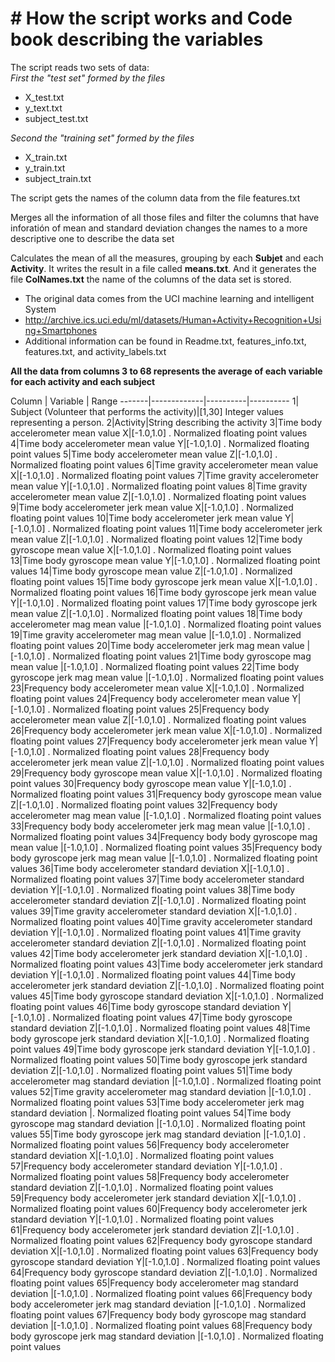 # # How the script works and Code book describing the variables 
The script reads two sets of data:  
*First the "test set" formed by the files*  

 - X_test.txt  
 - y_text.txt  
 - subject_test.txt  
  
*Second the "training set" formed by the files*  

  - X_train.txt  
  - y_train.txt  
  - subject_train.txt  
    
The script gets the names of the column data from the file features.txt

Merges all the information of all those files and filter the columns that have inforatión of mean and standard deviation
changes the names to a more descriptive one to describe the data set

Calculates the mean of all the measures, grouping by each **Subjet** and each **Activity**. It writes the result in a file called **means.txt**. And it generates the file **ColNames.txt** the name of the columns of the data set is stored.


- The original data comes from the UCI machine learning and intelligent System
- http://archive.ics.uci.edu/ml/datasets/Human+Activity+Recognition+Using+Smartphones
- Additional information can be found in Readme.txt, features_info.txt, features.txt, and activity_labels.txt

**All the data from columns 3 to 68 represents the average of each variable for each activity and each subject**

Column | Variable    |  Range
-------|-------------|----------|----------
1| Subject (Volunteer that performs the activity)|[1,30] Integer values representing a person.
2|Activity|String describing the activity
3|Time body accelerometer mean value X|[-1.0,1.0] . Normalized floating point values
4|Time body accelerometer mean value Y|[-1.0,1.0] . Normalized floating point values
5|Time body accelerometer mean value Z|[-1.0,1.0] . Normalized floating point values
6|Time gravity accelerometer mean value X|[-1.0,1.0] . Normalized floating point values
7|Time gravity accelerometer mean value Y|[-1.0,1.0] . Normalized floating point values
8|Time gravity accelerometer mean value Z|[-1.0,1.0] . Normalized floating point values
9|Time body accelerometer jerk mean value X|[-1.0,1.0] . Normalized floating point values
10|Time body accelerometer jerk mean value Y|[-1.0,1.0] . Normalized floating point values
11|Time body accelerometer jerk mean value Z|[-1.0,1.0] . Normalized floating point values
12|Time body gyroscope mean value X|[-1.0,1.0] . Normalized floating point values
13|Time body gyroscope mean value Y|[-1.0,1.0] . Normalized floating point values
14|Time body gyroscope mean value Z|[-1.0,1.0] . Normalized floating point values
15|Time body gyroscope jerk mean value X|[-1.0,1.0] . Normalized floating point values
16|Time body gyroscope jerk mean value Y|[-1.0,1.0] . Normalized floating point values
17|Time body gyroscope jerk mean value Z|[-1.0,1.0] . Normalized floating point values
18|Time body accelerometer mag mean value |[-1.0,1.0] . Normalized floating point values
19|Time gravity accelerometer mag mean value |[-1.0,1.0] . Normalized floating point values
20|Time body accelerometer jerk mag mean value |[-1.0,1.0] . Normalized floating point values
21|Time body gyroscope mag mean value |[-1.0,1.0] . Normalized floating point values
22|Time body gyroscope jerk mag mean value |[-1.0,1.0] . Normalized floating point values
23|Frequency body accelerometer mean value X|[-1.0,1.0] . Normalized floating point values
24|Frequency body accelerometer mean value Y|[-1.0,1.0] . Normalized floating point values
25|Frequency body accelerometer mean value Z|[-1.0,1.0] . Normalized floating point values
26|Frequency body accelerometer jerk mean value X|[-1.0,1.0] . Normalized floating point values
27|Frequency body accelerometer jerk mean value Y|[-1.0,1.0] . Normalized floating point values
28|Frequency body accelerometer jerk mean value Z|[-1.0,1.0] . Normalized floating point values
29|Frequency body gyroscope mean value X|[-1.0,1.0] . Normalized floating point values
30|Frequency body gyroscope mean value Y|[-1.0,1.0] . Normalized floating point values
31|Frequency body gyroscope mean value Z|[-1.0,1.0] . Normalized floating point values
32|Frequency body accelerometer mag mean value |[-1.0,1.0] . Normalized floating point values
33|Frequency body body accelerometer jerk mag mean value |[-1.0,1.0] . Normalized floating point values
34|Frequency body body gyroscope mag mean value |[-1.0,1.0] . Normalized floating point values
35|Frequency body body gyroscope jerk mag mean value |[-1.0,1.0] . Normalized floating point values
36|Time body accelerometer standard deviation X|[-1.0,1.0] . Normalized floating point values
37|Time body accelerometer standard deviation Y|[-1.0,1.0] . Normalized floating point values
38|Time body accelerometer standard deviation Z|[-1.0,1.0] . Normalized floating point values
39|Time gravity accelerometer standard deviation X|[-1.0,1.0] . Normalized floating point values
40|Time gravity accelerometer standard deviation Y|[-1.0,1.0] . Normalized floating point values
41|Time gravity accelerometer standard deviation Z|[-1.0,1.0] . Normalized floating point values
42|Time body accelerometer jerk standard deviation X|[-1.0,1.0] . Normalized floating point values
43|Time body accelerometer jerk standard deviation Y|[-1.0,1.0] . Normalized floating point values
44|Time body accelerometer jerk standard deviation Z|[-1.0,1.0] . Normalized floating point values
45|Time body gyroscope standard deviation X|[-1.0,1.0] . Normalized floating point values
46|Time body gyroscope standard deviation Y|[-1.0,1.0] . Normalized floating point values
47|Time body gyroscope standard deviation Z|[-1.0,1.0] . Normalized floating point values
48|Time body gyroscope jerk standard deviation X|[-1.0,1.0] . Normalized floating point values
49|Time body gyroscope jerk standard deviation Y|[-1.0,1.0] . Normalized floating point values
50|Time body gyroscope jerk standard deviation Z|[-1.0,1.0] . Normalized floating point values
51|Time body accelerometer mag standard deviation |[-1.0,1.0] . Normalized floating point values
52|Time gravity accelerometer mag standard deviation |[-1.0,1.0] . Normalized floating point values
53|Time body accelerometer jerk mag standard deviation |. Normalized floating point values
54|Time body gyroscope mag standard deviation |[-1.0,1.0] . Normalized floating point values
55|Time body gyroscope jerk mag standard deviation |[-1.0,1.0] . Normalized floating point values
56|Frequency body accelerometer standard deviation X|[-1.0,1.0] . Normalized floating point values
57|Frequency body accelerometer standard deviation Y|[-1.0,1.0] . Normalized floating point values
58|Frequency body accelerometer standard deviation Z|[-1.0,1.0] . Normalized floating point values
59|Frequency body accelerometer jerk standard deviation X|[-1.0,1.0] . Normalized floating point values
60|Frequency body accelerometer jerk standard deviation Y|[-1.0,1.0] . Normalized floating point values
61|Frequency body accelerometer jerk standard deviation Z|[-1.0,1.0] . Normalized floating point values
62|Frequency body gyroscope standard deviation X|[-1.0,1.0] . Normalized floating point values
63|Frequency body gyroscope standard deviation Y|[-1.0,1.0] . Normalized floating point values
64|Frequency body gyroscope standard deviation Z|[-1.0,1.0] . Normalized floating point values
65|Frequency body accelerometer mag standard deviation |[-1.0,1.0] . Normalized floating point values
66|Frequency body body accelerometer jerk mag standard deviation |[-1.0,1.0] . Normalized floating point values
67|Frequency body body gyroscope mag standard deviation |[-1.0,1.0] . Normalized floating point values
68|Frequency body body gyroscope jerk mag standard deviation |[-1.0,1.0] . Normalized floating point values
